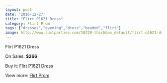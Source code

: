 ```yaml
---
layout: post
date: '2016-12-27'
title: "Flirt P1621 Dress"
category: Flirt Prom
tags: ["dresses","evening","dress","beaded","flirt"]
image: http://www.lustparties.com/10220-thickbox_default/flirt-p1621-dress.jpg
---
```

Flirt P1621 Dress

On Sales: **$266**
<a href="https://www.lustparties.com/en/flirt-prom/3488-flirt-p1621-dress.html"><amp-img layout="responsive" width="600" height="600" src="//www.lustparties.com/10220-thickbox_default/flirt-p1621-dress.jpg" alt="Flirt P1621 Dress 0" /></a>
<a href="https://www.lustparties.com/en/flirt-prom/3488-flirt-p1621-dress.html"><amp-img layout="responsive" width="600" height="600" src="//www.lustparties.com/10224-thickbox_default/flirt-p1621-dress.jpg" alt="Flirt P1621 Dress 1" /></a>
<a href="https://www.lustparties.com/en/flirt-prom/3488-flirt-p1621-dress.html"><amp-img layout="responsive" width="600" height="600" src="//www.lustparties.com/10223-thickbox_default/flirt-p1621-dress.jpg" alt="Flirt P1621 Dress 2" /></a>
<a href="https://www.lustparties.com/en/flirt-prom/3488-flirt-p1621-dress.html"><amp-img layout="responsive" width="600" height="600" src="//www.lustparties.com/10222-thickbox_default/flirt-p1621-dress.jpg" alt="Flirt P1621 Dress 3" /></a>
<a href="https://www.lustparties.com/en/flirt-prom/3488-flirt-p1621-dress.html"><amp-img layout="responsive" width="600" height="600" src="//www.lustparties.com/10221-thickbox_default/flirt-p1621-dress.jpg" alt="Flirt P1621 Dress 4" /></a>

Buy it: [Flirt P1621 Dress](https://www.lustparties.com/en/flirt-prom/3488-flirt-p1621-dress.html "Flirt P1621 Dress")

View more: [Flirt Prom](https://www.lustparties.com/en/13-flirt-prom "Flirt Prom")